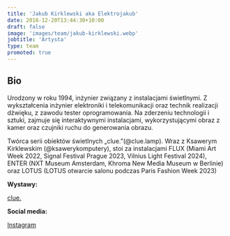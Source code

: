 ```yaml
---
title: 'Jakub Kirklewski aka Elektrojakub'
date: 2018-12-20T13:44:30+10:00
draft: false
image: 'images/team/jakub-kirklewski.webp'
jobtitle: 'Artysta'
type: team
promoted: true
---
```


## Bio

Urodzony w roku 1994, inżynier związany z instalacjami świetlnymi. Z wykształcenia inżynier elektroniki i telekomunikacji oraz technik realizacji dźwięku, z zawodu tester oprogramowania. Na zderzeniu technologii i sztuki, zajmuje się interaktywnymi instalacjami, wykorzystującymi obraz z kamer oraz czujniki ruchu do generowania obrazu.

Twórca serii obiektów świetlnych „clue.”(@clue.lamp). Wraz z Ksawerym Kirklewskim (@ksawerykomputery), stoi za instalacjami FLUX (Miami Art Week 2022, Signal Festival Prague 2023, Vilnius Light Festival 2024), ENTER (NXT Museum Amsterdam, Khroma New Media Museum w Berlinie) oraz LOTUS (LOTUS otwarcie salonu podczas Paris Fashion Week 2023)


**Wystawy:**

[clue.](/wystawy/clue-jakub-kirklewski)

**Social media:**

[Instagram](https://www.instagram.com/elektrojakub/)